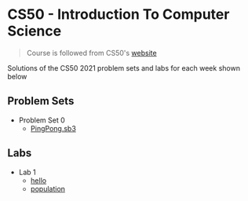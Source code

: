 # CS50 - Introduction To Computer Science

>Course is followed from CS50's [website](https://cs50.harvard.edu/x/2021/)

Solutions of the CS50 2021 problem sets and labs for each week shown below

## Problem Sets

- Problem Set 0
  - [PingPong.sb3](./problems/pSet0/PingPong.sb3)

## Labs

- Lab 1
  - [hello](./labs/lab1/hello)
  - [population](./labs/lab1/population)
  
